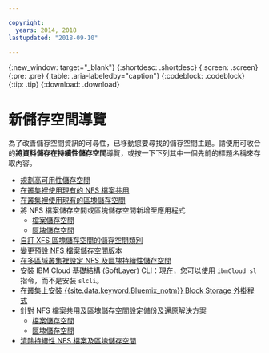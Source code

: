 ```yaml
---

copyright:
  years: 2014, 2018
lastupdated: "2018-09-10"

---
```


{:new_window: target="_blank"}
{:shortdesc: .shortdesc}
{:screen: .screen}
{:pre: .pre}
{:table: .aria-labeledby="caption"}
{:codeblock: .codeblock}
{:tip: .tip}
{:download: .download}


# 新儲存空間導覽
為了改善儲存空間資訊的可尋性，已移動您要尋找的儲存空間主題。請使用可收合的**將資料儲存在持續性儲存空間**導覽，或按一下下列其中一個先前的標題名稱來存取內容。

*  [規劃高可用性儲存空間](cs_storage_planning.html#storage_planning)
*  [在叢集裡使用現有的 NFS 檔案共用](cs_storage_file.html#existing_file)
*  [在叢集裡使用現有的區塊儲存空間](cs_storage_block.html#existing_block)
*  將 NFS 檔案儲存空間或區塊儲存空間新增至應用程式
    * [檔案儲存空間](cs_storage_file.html#add_file)
    * [區塊儲存空間](cs_storage_block.html#add_block)
*  [自訂 XFS 區塊儲存空間的儲存空間類別](cs_storage_block.html#custom_storageclass)
*  [變更預設 NFS 檔案儲存空間版本](cs_storage_file.html#nfs_version)
*  [在多區域叢集裡設定 NFS 及區塊持續性儲存空間](cs_storage_basics.html#multizone)
*  安裝 IBM Cloud 基礎結構 (SoftLayer) CLI：現在，您可以使用 `ibmCloud sl` 指令，而不是安裝 `slcli`。
*  [在叢集上安裝 {{site.data.keyword.Bluemix_notm}} Block Storage 外掛程式](cs_storage_block.html#install_block)
*  針對 NFS 檔案共用及區塊儲存空間設定備份及還原解決方案
    * [檔案儲存空間](cs_storage_file.html#backup_restore)
    * [區塊儲存空間](cs_storage_block.html#backup_restore)
*  [清除持續性 NFS 檔案及區塊儲存空間](cs_storage_remove.html#cleanup)
